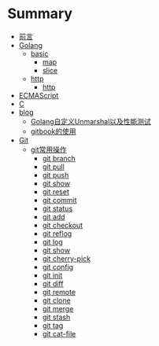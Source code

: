 # Summary

* [前言](README.md)
* [Golang](Golang/README.md)
    - [basic](Golang/basic/README.md)
        - [map](Golang/basic/map.md)
        - [slice](Golang/basic/slice.md)
    - [http](Golang/http/README.md)
        - [http](Golang/http/http.md)
* [ECMAScript ](ECMAScript/README.md)
* [C](C/README.md)
* [blog](blog/README.md)
    - [Golang自定义Unmarshal以及性能测试](blog/Golang自定义Unmarshal以及性能测试.md)
    - [gitbook的使用](blog/gitbook的使用.md)
* [Git](git/README.md)
    - [git常用操作](git/git常用操作/README.md)
        - [git branch](git/git常用操作/branch.md)   
        - [git pull]()     
        - [git push]()     
        - [git show]()    
        - [git reset]()    
        - [git commit]()   
        - [git status]()   
        - [git add]()      
        - [git checkout]() 
        - [git reflog]()   
        - [git log]()      
        - [git show]()     
        - [git cherry-pick]()
        - [git config]()   
        - [git init]()     
        - [git diff]()     
        - [git remote]()   
        - [git clone]()    
        - [git merge]()    
        - [git stash]()    
        - [git tag]()      
        - [git cat-file]() 